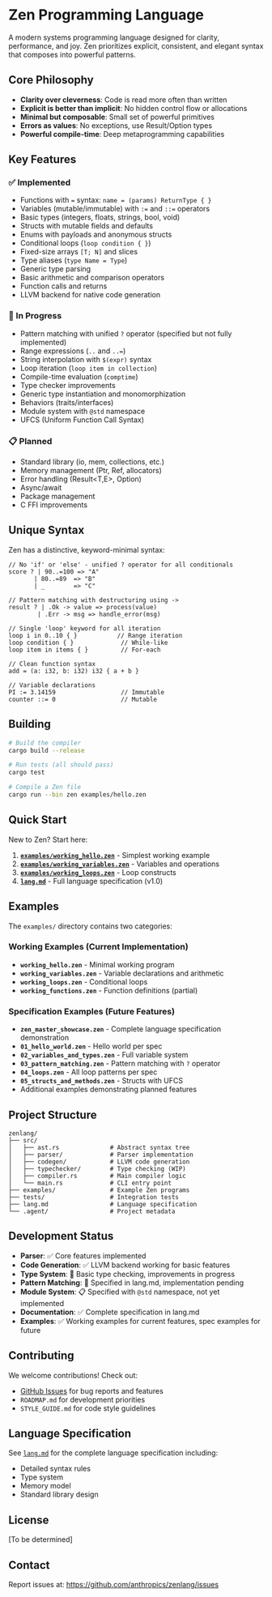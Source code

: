 # Zen Programming Language

A modern systems programming language designed for clarity, performance, and joy. Zen prioritizes explicit, consistent, and elegant syntax that composes into powerful patterns.

## Core Philosophy

- **Clarity over cleverness**: Code is read more often than written
- **Explicit is better than implicit**: No hidden control flow or allocations
- **Minimal but composable**: Small set of powerful primitives
- **Errors as values**: No exceptions, use Result/Option types
- **Powerful compile-time**: Deep metaprogramming capabilities

## Key Features

### ✅ Implemented
- Functions with `=` syntax: `name = (params) ReturnType { }`
- Variables (mutable/immutable) with `:=` and `::=` operators
- Basic types (integers, floats, strings, bool, void)
- Structs with mutable fields and defaults
- Enums with payloads and anonymous structs
- Conditional loops (`loop condition { }`)
- Fixed-size arrays `[T; N]` and slices
- Type aliases (`type Name = Type`)
- Generic type parsing
- Basic arithmetic and comparison operators
- Function calls and returns
- LLVM backend for native code generation

### 🚧 In Progress
- Pattern matching with unified `?` operator (specified but not fully implemented)
- Range expressions (`..` and `..=`)
- String interpolation with `$(expr)` syntax
- Loop iteration (`loop item in collection`)
- Compile-time evaluation (`comptime`)
- Type checker improvements
- Generic type instantiation and monomorphization
- Behaviors (traits/interfaces)
- Module system with `@std` namespace
- UFCS (Uniform Function Call Syntax)

### 📋 Planned
- Standard library (io, mem, collections, etc.)
- Memory management (Ptr<T>, Ref<T>, allocators)
- Error handling (Result<T,E>, Option<T>)
- Async/await
- Package management
- C FFI improvements

## Unique Syntax

Zen has a distinctive, keyword-minimal syntax:

```zen
// No 'if' or 'else' - unified ? operator for all conditionals
score ? | 90..=100 => "A"
       | 80..=89  => "B"
       | _        => "C"

// Pattern matching with destructuring using ->
result ? | .Ok -> value => process(value)
        | .Err -> msg => handle_error(msg)

// Single 'loop' keyword for all iteration
loop i in 0..10 { }           // Range iteration
loop condition { }             // While-like
loop item in items { }         // For-each

// Clean function syntax
add = (a: i32, b: i32) i32 { a + b }

// Variable declarations
PI := 3.14159                  // Immutable
counter ::= 0                  // Mutable
```

## Building

```bash
# Build the compiler
cargo build --release

# Run tests (all should pass)
cargo test

# Compile a Zen file
cargo run --bin zen examples/hello.zen
```

## Quick Start

New to Zen? Start here:
1. **[`examples/working_hello.zen`](examples/working_hello.zen)** - Simplest working example
2. **[`examples/working_variables.zen`](examples/working_variables.zen)** - Variables and operations
3. **[`examples/working_loops.zen`](examples/working_loops.zen)** - Loop constructs
4. **[`lang.md`](lang.md)** - Full language specification (v1.0)

## Examples

The `examples/` directory contains two categories:

### Working Examples (Current Implementation)
- **`working_hello.zen`** - Minimal working program
- **`working_variables.zen`** - Variable declarations and arithmetic
- **`working_loops.zen`** - Conditional loops
- **`working_functions.zen`** - Function definitions (partial)

### Specification Examples (Future Features) 
- **`zen_master_showcase.zen`** - Complete language specification demonstration
- **`01_hello_world.zen`** - Hello world per spec
- **`02_variables_and_types.zen`** - Full variable system
- **`03_pattern_matching.zen`** - Pattern matching with `?` operator
- **`04_loops.zen`** - All loop patterns per spec
- **`05_structs_and_methods.zen`** - Structs with UFCS
- Additional examples demonstrating planned features

## Project Structure

```
zenlang/
├── src/
│   ├── ast.rs              # Abstract syntax tree
│   ├── parser/             # Parser implementation
│   ├── codegen/            # LLVM code generation
│   ├── typechecker/        # Type checking (WIP)
│   ├── compiler.rs         # Main compiler logic
│   └── main.rs             # CLI entry point
├── examples/               # Example Zen programs
├── tests/                  # Integration tests
├── lang.md                 # Language specification
└── .agent/                 # Project metadata
```

## Development Status

- **Parser**: ✅ Core features implemented
- **Code Generation**: ✅ LLVM backend working for basic features
- **Type System**: 🚧 Basic type checking, improvements in progress
- **Pattern Matching**: 🚧 Specified in lang.md, implementation pending
- **Module System**: 📋 Specified with `@std` namespace, not yet implemented
- **Documentation**: ✅ Complete specification in lang.md
- **Examples**: ✅ Working examples for current features, spec examples for future

## Contributing

We welcome contributions! Check out:
- [GitHub Issues](https://github.com/anthropics/zenlang/issues) for bug reports and features
- `ROADMAP.md` for development priorities
- `STYLE_GUIDE.md` for code style guidelines

## Language Specification

See [`lang.md`](lang.md) for the complete language specification including:
- Detailed syntax rules
- Type system
- Memory model
- Standard library design

## License

[To be determined]

## Contact

Report issues at: https://github.com/anthropics/zenlang/issues